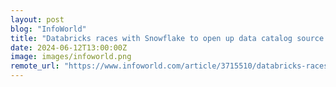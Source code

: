```yaml
---
layout: post
blog: "InfoWorld"
title: "Databricks races with Snowflake to open up data catalog source code"
date: 2024-06-12T13:00:00Z
image: images/infoworld.png
remote_url: "https://www.infoworld.com/article/3715510/databricks-races-with-snowflake-to-open-up-data-catalog-source-code.html#tk.rss_applicationdevelopment"
---
```


